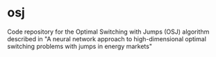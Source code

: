 # osj
Code repository for the Optimal Switching with Jumps (OSJ) algorithm described in "A neural network approach to high-dimensional optimal switching problems with jumps in energy markets"
